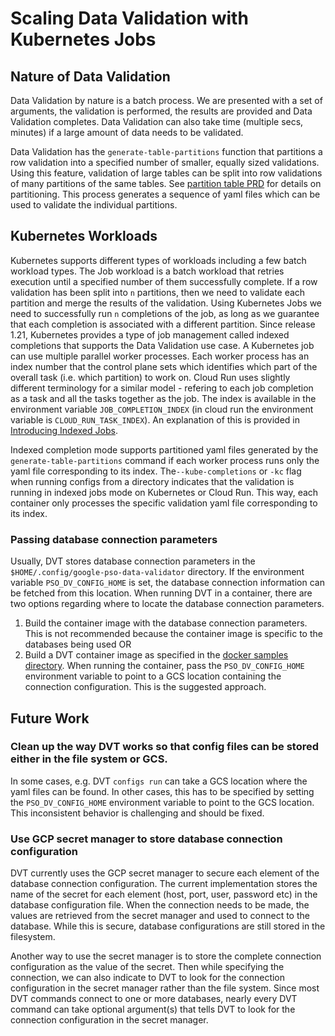 # Scaling Data Validation with Kubernetes Jobs 

## Nature of Data Validation
Data Validation by nature is a batch process. We are presented with a set of arguments, the validation is performed, the results are provided and Data Validation completes. Data Validation can also take time (multiple secs, minutes) if a large amount of data needs to be validated. 

Data Validation has the `generate-table-partitions` function that partitions a row validation into a specified number of smaller, equally sized validations. Using this feature, validation of large tables can be split into row validations of many partitions of the same tables. See [partition table PRD](partition_table_prd.md) for details on partitioning. This process generates a sequence of yaml files which can be used to validate the individual partitions. 

## Kubernetes Workloads
Kubernetes supports different types of workloads including a few batch workload types. The Job workload is a batch workload that retries execution until a specified number of them successfully complete. If a row validation has been split into `n` partitions, then we need to validate each partition and merge the results of the validation. Using Kubernetes Jobs we need to successfully run `n` completions of the job, as long as we guarantee that each completion is associated with a different partition. Since release 1.21, Kubernetes provides a type of job management called indexed completions that supports the Data Validation use case. A Kubernetes job can use multiple parallel worker processes. Each worker process has an index number that the control plane sets which identifies which part of the overall task (i.e. which partition) to work on. Cloud Run uses slightly different terminology for a similar model - refering to each job completion as a task and all the tasks together as the job. The index is available in the environment variable `JOB_COMPLETION_INDEX` (in cloud run the environment variable is `CLOUD_RUN_TASK_INDEX`). An explanation of this is provided in [Introducing Indexed Jobs](https://kubernetes.io/blog/2021/04/19/introducing-indexed-jobs/#:~:text=Indexed%20%3A%20the%20Job%20is%20considered,and%20the%20JOB_COMPLETION_INDEX%20environment%20variable).

Indexed completion mode supports partitioned yaml files generated by the `generate-table-partitions` command if each worker process runs only the yaml file corresponding to its index. The`--kube-completions` or `-kc` flag when running configs from a directory indicates that the validation is running in indexed jobs mode on Kubernetes or Cloud Run. This way, each container only processes the specific validation yaml file corresponding to its index. 
### Passing database connection parameters
Usually, DVT stores database connection parameters in the `$HOME/.config/google-pso-data-validator` directory. If the environment variable `PSO_DV_CONFIG_HOME` is set, the database connection information can be fetched from this location. When running DVT in a container, there are two options regarding where to locate the database connection parameters.
1. Build the container image with the database connection parameters. This is not recommended because the container image is specific to the databases being used OR
2. Build a DVT container image as specified in the [docker samples directory](../../samples/docker/README.md). When running the container, pass the `PSO_DV_CONFIG_HOME` environment variable to point to a GCS location containing the connection configuration. This is the suggested approach.

## Future Work
### Clean up the way DVT works so that config files can be stored either in the file system or GCS.
In some cases, e.g. DVT `configs run` can take a GCS location where the yaml files can be found. In other cases, this has to be specified by setting the `PSO_DV_CONFIG_HOME` environment variable to point to the GCS location. This inconsistent behavior is challenging and should be fixed.   
### Use GCP secret manager to store database connection configuration
DVT currently uses the GCP secret manager to secure each element of the database connection configuration. The current implementation stores the name of the secret for each element (host, port, user, password etc) in the database configuration file. When the connection needs to be made, the values are retrieved from the secret manager and used to connect to the database. While this is secure, database configurations are still stored in the filesystem.

Another way to use the secret manager is to store the complete connection configuration as the value of the secret. Then while specifying the connection, we can also indicate to DVT to look for the connection configuration in the secret manager rather than the file system. Since most DVT commands connect to one or more databases, nearly every DVT command can take optional argument(s) that tells DVT to look for the connection configuration in the secret manager. 